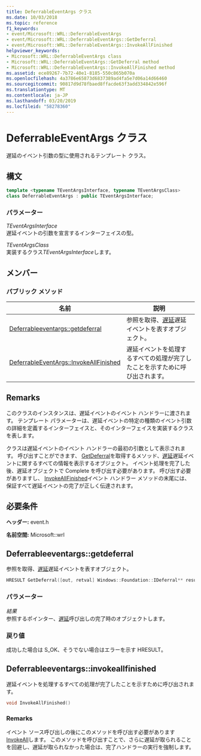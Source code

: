 ```yaml
---
title: DeferrableEventArgs クラス
ms.date: 10/03/2018
ms.topic: reference
f1_keywords:
- event/Microsoft::WRL::DeferrableEventArgs
- event/Microsoft::WRL::DeferrableEventArgs::GetDeferral
- event/Microsoft::WRL::DeferrableEventArgs::InvokeAllFinished
helpviewer_keywords:
- Microsoft::WRL::DeferrableEventArgs class
- Microsoft::WRL::DeferrableEventArgs::GetDeferral method
- Microsoft::WRL::DeferrableEventArgs::InvokeAllFinished method
ms.assetid: ece89267-7b72-40e1-8185-550c865b070a
ms.openlocfilehash: 4a3786e65873d6837389ad4fa5e7d06a14d66460
ms.sourcegitcommit: 90817d9d78fbaed8ffacde63f3add334842e596f
ms.translationtype: MT
ms.contentlocale: ja-JP
ms.lasthandoff: 03/20/2019
ms.locfileid: "58278360"
---
```

# <a name="deferrableeventargs-class"></a>DeferrableEventArgs クラス

遅延のイベント引数の型に使用されるテンプレート クラス。

## <a name="syntax"></a>構文

```cpp
template <typename TEventArgsInterface, typename TEventArgsClass>
class DeferrableEventArgs : public TEventArgsInterface;
```

### <a name="parameters"></a>パラメーター

*TEventArgsInterface*<br/>
遅延イベントの引数を宣言するインターフェイスの型。

*TEventArgsClass*<br/>
実装するクラス*TEventArgsInterface*します。

## <a name="members"></a>メンバー

### <a name="public-methods"></a>パブリック メソッド

名前                                                         | 説明
------------------------------------------------------------ | -----------------------------------------------------------------------------------------------------------------------------
[Deferrableeventargs::getdeferral](#getdeferral)             | 参照を取得、[遅延](/uwp/api/windows.foundation.deferral)遅延イベントを表すオブジェクト。
[DeferrableEventArgs::InvokeAllFinished](#invokeallfinished) | 遅延イベントを処理するすべての処理が完了したことを示すために呼び出されます。

## <a name="remarks"></a>Remarks

このクラスのインスタンスは、遅延イベントのイベント ハンドラーに渡されます。 テンプレート パラメーターは、遅延イベントの特定の種類のイベント引数の詳細を定義するインターフェイスと、そのインターフェイスを実装するクラスを表します。

クラスは遅延イベントのイベント ハンドラーの最初の引数として表示されます。 呼び出すことができます、 [GetDeferral](#getdeferral)を取得するメソッド、[遅延](/uwp/api/windows.foundation.deferral)遅延イベントに関するすべての情報を表示するオブジェクト。 イベント処理を完了した後、遅延オブジェクトで Complete を呼び出す必要があります。 呼び出す必要がありますし、 [InvokeAllFinished](#invokeallfinished)イベント ハンドラー メソッドの末尾には、保証すべて遅延イベントの完了が正しく伝達されます。

## <a name="requirements"></a>必要条件

**ヘッダー:** event.h

**名前空間:** Microsoft::wrl

## <a name="getdeferral"></a>Deferrableeventargs::getdeferral

参照を取得、[遅延](/uwp/api/windows.foundation.deferral)遅延イベントを表すオブジェクト。

```cpp
HRESULT GetDeferral([out, retval] Windows::Foundation::IDeferral** result)
```

### <a name="parameters"></a>パラメーター

*結果*<br/>
参照するポインター、[遅延](/uwp/api/windows.foundation.deferral)呼び出しの完了時のオブジェクトします。

### <a name="return-value"></a>戻り値

成功した場合は S_OK、そうでない場合はエラーを示す HRESULT。

## <a name="invokeallfinished"></a>Deferrableeventargs::invokeallfinished

遅延イベントを処理するすべての処理が完了したことを示すために呼び出されます。

```cpp
void InvokeAllFinished()
```

### <a name="remarks"></a>Remarks

イベント ソース呼び出しの後にこのメソッドを呼び出す必要があります[InvokeAll](eventsource-class.md#invokeall)します。 このメソッドを呼び出すことで、さらに遅延が取られることを回避し、遅延が取られなかった場合は、完了ハンドラーの実行を強制します。
